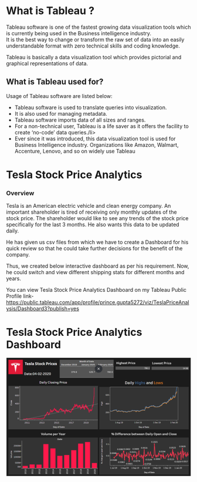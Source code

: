 <h1>What is Tableau ?</h1>
Tableau software is one of the fastest growing data visualization tools which is currently being used in the Business intelligence industry.<br>
It is the best way to change or transform the raw set of data into an easily understandable format with zero technical skills and coding knowledge.

Tableau is basically a data visualization tool which provides pictorial and graphical representations of data.

<h2>What is Tableau used for?</h2>
Usage of Tableau software are listed below:
<ul>
<li>Tableau software is used to translate queries into visualization.</li>
<li>It is also used for managing metadata.</li>
<li>Tableau software imports data of all sizes and ranges.</li>
<li>For a non-technical user, Tableau is a life saver as it offers the facility to create ‘no-code’ data queries./li>
<li>Ever since it was introduced, this data visualization tool is used for Business Intelligence industry. Organizations like Amazon, Walmart, Accenture, Lenovo, and so on widely use Tableau</li></ul>
  
<h1>Tesla Stock Price Analytics</h1>
<h3>Overview</h3>
Tesla is an American electric vehicle and clean energy company. An important shareholder is tired of receiving only monthly updates of the stock price. The shareholder would like to see any trends of the stock price specifically for the last 3 months. He also wants this data to be updated daily.

He has given us csv files from which we have to create a Dashboard for his quick review so that he could take further decisions for the benefit of the company.

Thus, we created below interactive dashboard as per his requirement. Now, he could switch and view
different shipping stats for different months and years.

You can view Tesla Stock Price Analytics Dashboard on my Tableau Public Profile link-https://public.tableau.com/app/profile/prince.gupta5272/viz/TeslaPriceAnalysis/Dashboard3?publish=yes 
<h1>Tesla Stock Price Analytics Dashboard</h1>
<img src="https://github.com/pg4094/Tableau-Projects/blob/f272dd5558efd01b238cb1b30d99bf44cc10a459/Tesla%20Stock%20Analysis/Tesla%20Stock%20Analysis.PNG">
